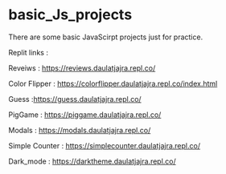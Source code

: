 # basic_Js_projects
There are some basic JavaScirpt projects just for practice. 

Replit links : 

Reveiws : https://reviews.daulatjajra.repl.co/

Color Flipper : https://colorflipper.daulatjajra.repl.co/index.html

Guess :https://guess.daulatjajra.repl.co/

PigGame : https://piggame.daulatjajra.repl.co/

Modals : https://modals.daulatjajra.repl.co/

Simple Counter : https://simplecounter.daulatjajra.repl.co/

Dark_mode : https://darktheme.daulatjajra.repl.co/

